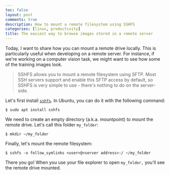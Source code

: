 ```yaml
---
toc: false
layout: post
comments: true
description: How to mount a remote filesystem using SSHFS
categories: [linux, productivity]
title: The easiest way to browse images stored in a remote server
---
```


Today, I want to share how you can mount a remote drive locally. This is particularly useful when developing on a remote server. For instance, if we're working on a computer vision task, we might want to see how some of the training images look.

> SSHFS allows you to mount a remote filesystem using SFTP. Most SSH servers support and enable this SFTP access by default, so SSHFS is very simple to use - there's nothing to do on the server-side.

Let's first install [`sshfs`](https://github.com/libfuse/sshfs). In Ubuntu, you can do it with the following command:

```
$ sudo apt install sshfs
```

We need to create an empty directory (a.k.a. mountpoint) to mount the remote drive. Let's call this folder `my_folder`:

```
$ mkdir ~/my_folder
```

Finally, let's mount the remote filesystem:

```
$ sshfs -o follow_symlinks <user>@<server address>:/ ~/my_folder
```

There you go! When you use your file explorer to open `my_folder,` you'll see the remote drive mounted.

